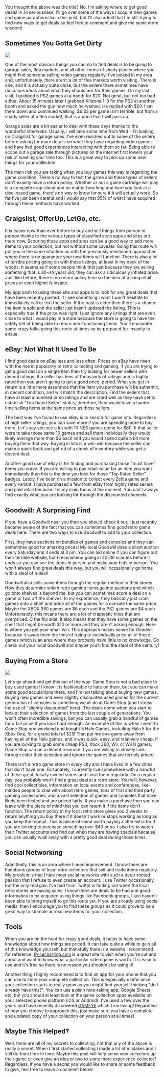 You thought the above was the title? No, I'm asking where to get good deals! In all seriousness, I'll go over some of the ways I acquire new games and game paraphernalia in this post, but I'll also admit that I'm still trying to find new ways to get deals so feel free to comment and give me some more wisdom!

## Sometimes You Gotta Get Dirty

<div class="image-container">
	 <img src="/images/blog/gaming/flea-market.jpg">
</div>

One of the most obvious things you can do to find deals is to be going to garage sales, flea markets, and all other forms of shady places where you might find someone selling video games regularly. I've looked in my area and, unfortunately, there aren't a lot of flea markets worth visiting. There is one, and it is actually quite close, but the sellers there sometimes have ridiculous ideas about what they should ask for their games. On my last visit, I grabbed 5 PS2 games at a booth for $20. Not great, but not too bad either. About 15 minutes later I grabbed Killzone 1-3 for the PS3 at another booth and asked the guy how much he wanted. He replied with $20. I sat them down and continued walking. $6.33 per game isn't terrible, but from a shady seller at a flea market, that is a price that I will pass up.

Garage sales are a bit easier to deal with these days thanks to the wonderful interwebs. Usually, I will take some time from Wed - Fri looking on Craigslist for garage sales. I've even reached out to some of the sellers before asking for more details on what they have regarding video games and have had good experiences interacting with them so far. Being able to scope out a garage sale through pictures on the internet first lowers your risk of wasting your time too. This is a great way to pick up some new things for your collection.

The main risk you are taking when you buy games this way is regarding the game condition. There's no way to test the game and these types of sellers don't exactly have a return policy. Whether or not a game cartridge will play is a complete crap-shoot and no matter how long and hard you look at a disc-based game, there's no way to know for sure if it will actually work. So far I've just been careful and I would say that 95% of what I have acquired through these methods have worked.

## Craigslist, OfferUp, LetGo, etc.

It is easier now than ever before to buy and sell things from person to person thanks to the various types of classified style apps and sites out there now. Scouring these apps and sites can be a good way to add more items to your collection, but not without some caveats. Going this route will put you in the same situation as with the previously mentioned approaches where there is no guarantee your new items will function. There is also a lot of terrible pricing going on with these listings, at least in my neck of the woods. It seems as if some people think that just because they are selling something that is 30-ish years old, they can ask a ridiculously inflated price. Just like before, there is no return policy here so the idea of asking retail prices or even higher is insane.

My approach to using these site and apps is to look for any great deals that have been recently posted. If I see something I want I won't hesitate to immediately call or text the seller. If the post is older then there is a chance the item is sold and the seller just hasn't updated the listing. This is especially true if the price was right! I just ignore any listings that are even close to what I would pay in a store because the store is going to have the safety net of being able to return non-functioning items. You'll encounter some crazy folks going this route at times so be prepared for insanity to ensue.

## eBay: Not What It Used To Be

I find good deals on eBay less and less often. Prices on eBay have risen with the rise in popularity of retro collecting and gaming. If you are trying to get a good deal on a single item then try looking for newer sellers with decent ratings. If a seller has tens of thousands of ratings and is highly rated then you aren't going to get a good price, period. What you get in return is a little more assurance that the item you purchase will be authentic, in decent condition, and will match the description. Find the sellers that have at least a hundred or so ratings and are rated well as they have yet to establish "Top Rated Seller" status, therefore, they would have a harder time selling items at the same price as those sellers.

The best way I've found to use eBay is to search for game lots. Regardless of high seller ratings, you can save more if you are spending more to buy more. Let's say you see a lot with 10 NES games going for $60. If that seller were to take those same 10 games and sell them individually they would likely average more than $6 each and you would spend quite a bit more buying them that way. Buying in lots is a win-win because the seller can make a quick buck and get rid of a chunk of inventory while you get a decent deal.

Another good use of eBay is for finding and purchasing those "must have" items you crave. If you are willing to pay retail value for an item you want immediately then this is the time you look for those "Top Rated Seller" badges. Lately, I've been on a mission to collect every Zelda game and every variant. I have purchased a few from eBay from highly rated sellers and paid retail because it is my main focus at the moment. You can't always find exactly what you are looking for through the discounted channels.

## Goodwill: A Surprising Find

If you have a Goodwill near you then you should check it out. I just recently became aware of the fact that you can sometimes find good retro game deals here. There are two ways to use Goodwill to add to your collection.

First, they have auctions on bundles of games and consoles and they can sometimes good for amazing prices! My local Goodwill does a silent auction every Saturday and it ends at 3 pm. You can bid online if you can figure out their terrible website, but I recommend going in 20-30 minutes before it ends so you can see the items in person and make your bids in person. You won't always find great deals this way, but you will occasionally go home with a steal of a deal!

Goodwill also sells some items through the regular method in their stores. How they determine which retro gaming items go into auctions and which go onto shelves is beyond me, but you can sometimes score a deal on a game or two off the shelves. In my experience, they basically just cram games onto a shelf and price all of the games for a console the same price. Maybe the XBOX 360 games are $6 each and the PS2 games are $4 each. Unfortunately, this means there are a lot of craptastic titles that are overpriced. O the flip side, it also means that they have some games on the shelf that might be worth $10 or more and they aren't asking enough. Here is where you get your small win. This approach makes sense for Goodwill because it saves them the time of trying to individually price all of these games which is an area where they probably have little to no knowledge. Go check out your local Goodwill and maybe you'll find the steal of the century!

## Buying From a Store

<div class="image-container">
	 <img src="/images/blog/gaming/game_stop.jpg">
</div>

Let's go ahead and get this out of the way: Game Stop is not a bad place to buy used games! I know it is fashionable to hate on them, but you can make some good acquisitions there, and I'm not talking about buying new games. Buying new games and even slightly discounted used games for the current generation of consoles is something we all do at Game Stop (and I stress the use of "slightly discounted" here). The deals come when you start to look at their selection of games from the last couple of generations. You won't often incredible savings, but you can usually grab a handful of games for a fair price if you look hard enough. An example of this is when I went to Game Stop one weekend and bought 5 Halo Games, including Halo 5 for the Xbox One, for a grand total of $25! That put me one game away from having all of the Halo games, and it was quick, easy, and relatively cheap. If you are looking to grab some cheap PS3, Xbox 360, Wii, or Wii U games, Game Stop can be a decent resource if you are willing to closely look through older their selection and ignore the games that are terribly priced.

There isn't a retro game store in every city and I have lived in a few cities that don't have one. Fortunately, I currently live somewhere with a handful of these great, locally owned stores and I visit them regularly. On a regular day, you probably won't find a great deal at a retro store. You will, however, find cool collectibles, information on local events and conferences, like-minded people to chat with about retro games, tons of first and third party gaming accessories, and a vast selection of games and consoles that have likely been tested and are priced fairly. If you make a purchase then you can leave with the piece of mind that you can return it if the items don't function. The return policy at my local retro store gives you 2 weeks to return anything you buy there if it doesn't work or stops working as long as you keep the receipt. This is piece-of-mind worth paying a little extra for if you are looking to purchase something over $40 or so. I also try to watch their Twitter accounts and find out when they are having specials because you can usually walk away with a pretty good deal during those times.

## Social Networking

Admittedly, this is an area where I need improvement. I know there are Facebook groups of local retro collectors that sell and trade items regularly. My problem is that I hate most social networks with such a deep-rooted passion that I refuse to even create an account. I use Twitter occasionally, but the only real gain I've had from Twitter is finding out when the local retro stores are having sales. I know there are deals to be had and good information to be acquired using things like Facebook groups, I just haven't been able to bring myself to go this route yet. If you are already using social media, then I encourage you to find these groups as it could prove to be a great way to stumble across new items for your collection.

## Tools

When you are on the hunt for crazy good deals, it helps to have some knowledge about how things are priced. It can take quite a while to gain all of this knowledge yourself, but thankfully there is a website I recommend for reference. [Pricecharting.com](https://www.pricecharting.com/) is a great site to visit when you're out and about and want to know what a particular video game is worth. It is easy to use and it's free so there is no reason you shouldn't be using it!

Another thing I highly recommend is to find an app for your phone that you can use to store your complete collection. This is especially useful once your collection starts to really grow as you might find yourself thinking "do I already have this?". You can use a plain note-taking app, Google Sheets, etc, but you should at least look at the game collection apps available on your selected phone platform (iOS or Android). I've used a few over the years and have recently discovered [GAMEYE](https://play.google.com/store/apps/details?id=com.hairyharri.gameye&hl=en_US) which I am loving! Regardless of how you choose to approach this, just make sure you have a complete and updated copy of your collection on your person at all times!

## Maybe This Helped?

Well, there are all of my secrets to collecting, not that any of the above is really a secret. When I first started collecting I made a lot of mistakes and I still do from time to time. Maybe this post will help some new collectors up their game or even give an idea or two to some more experience collector? Regardless, if you have a secret you would like to share or some feedback to give, feel free to leave a comment below!